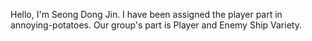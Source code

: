 Hello, I'm Seong Dong Jin. I have been assigned the player part in annoying-potatoes. Our group's part is Player and Enemy Ship Variety.
